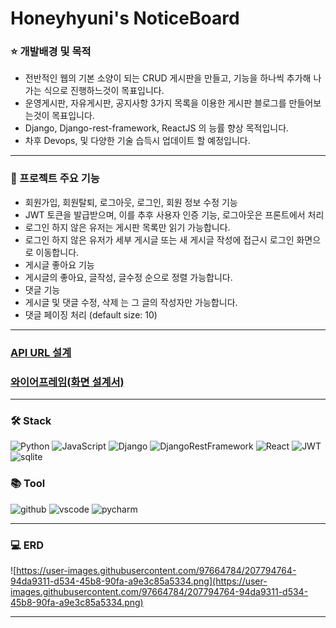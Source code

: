 # Honeyhyuni's NoticeBoard

### :star: 개발배경 및 목적

- 전반적인 웹의 기본 소양이 되는 CRUD 게시판을 만들고, 기능을 하나씩 추가해 나가는 식으로 진행하느것이 목표입니다.
- 운영게시판, 자유게시판, 공지사항 3가지 목록을 이용한 게시판 블로그를 만들어보는것이 목표입니다.
- Django, Django-rest-framework, ReactJS 의 능률 향상 목적입니다.
- 차후 Devops, 및 다양한 기술 습득시 업데이트 할 예정입니다.

<hr/>

### :clap: 프로젝트 주요 기능

- 회원가입, 회원탈퇴, 로그아웃, 로그인, 회원 정보 수정 기능
- JWT 토큰을 발급받으며, 이를 추후 사용자 인증 기능, 로그아웃은 프론트에서 처리
- 로그인 하지 않은 유저는 게시판 목록만 읽기 가능합니다.
- 로그인 하지 않은 유저가 세부 게시글 또는 새 게시글 작성에 접근시 로그인 화면으로 이동합니다.
- 게시글 좋아요 기능
- 게시글의 좋아요, 글작성, 글수정 순으로 정렬 가능합니다.
- 댓글 기능
- 게시글 및 댓글 수정, 삭제 는 그 글의 작성자만 가능합니다.
- 댓글 페이징 처리 (default size: 10)

<hr/>

### [API URL 설계](https://plastic-paneer-24d.notion.site/API-274714bf6baf4b9d9d441ccb5e3c071d)
### [와이어프레임(화면 설계서)](https://plastic-paneer-24d.notion.site/9e6b330b9228422498c292511509decd)

<hr/>

### 🛠 Stack

![Python](https://img.shields.io/badge/python-3776AB?style=for-the-badge&logo=python&logoColor=white)
![JavaScript](https://img.shields.io/badge/javascript-F7DF1E?style=for-the-badge&logo=javascript&logoColor=black)
![Django](https://img.shields.io/badge/django-092E20?style=for-the-badge&logo=django&logoColor=white)
![DjangoRestFramework](https://img.shields.io/badge/drf-092E20?style=for-the-badge&logo=django&logoColor=white)
![React](https://img.shields.io/badge/react-61DAFB?style=for-the-badge&logo=react&logoColor=black)
![JWT](https://img.shields.io/badge/jwt-000000?style=for-the-badge&logo=jsonwebtokens&logoColor=white)
![sqlite](https://img.shields.io/badge/sqlite-003B57?style=for-the-badge&logo=sqlite&logoColor=white)


### 📚 Tool

![github](https://img.shields.io/badge/github-181717?style=for-the-badge&logo=github&logoColor=white)
![vscode](https://img.shields.io/badge/vscode-007ACC?style=for-the-badge&logo=visualstudiocode&logoColor=white)
![pycharm](https://img.shields.io/badge/pycharm-000000?style=for-the-badge&logo=pycharm&logoColor=white)

<hr/>

### :computer: ERD

![https://user-images.githubusercontent.com/97664784/207794764-94da9311-d534-45b8-90fa-a9e3c85a5334.png](https://user-images.githubusercontent.com/97664784/207794764-94da9311-d534-45b8-90fa-a9e3c85a5334.png)

<hr/>
